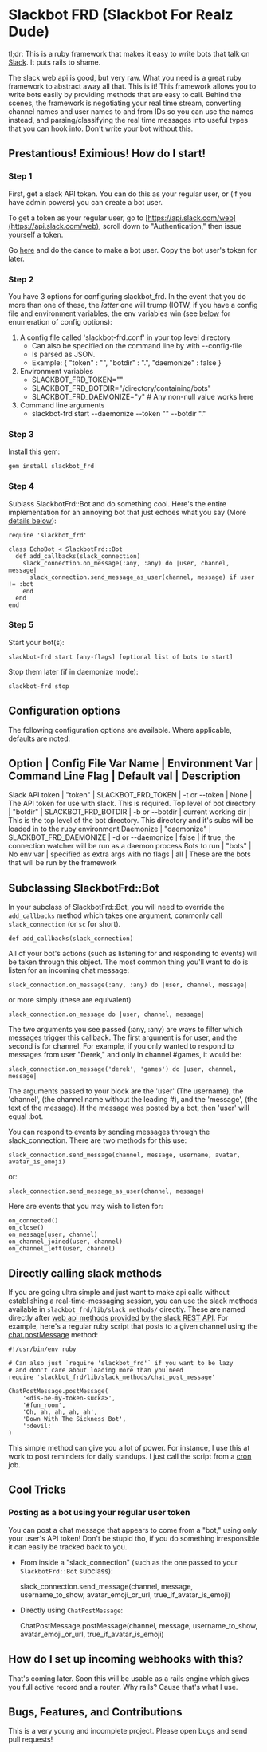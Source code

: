 # Slackbot FRD (Slackbot For Realz Dude)

tl;dr:  This is a ruby framework that makes it easy to write bots that talk on [Slack](https://slack.com/).  It puts rails to shame.

The slack web api is good, but very raw.  What you need is a great ruby framework to abstract away all that.  This is it!  This framework allows you to write bots easily by providing methods that are easy to call.  Behind the scenes, the framework is negotiating your real time stream, converting channel names and user names to and from IDs so you can use the names instead, and parsing/classifying the real time messages into useful types that you can hook into.  Don't write your bot without this.

## Prestantious!  Eximious!  How do I start!

### Step 1

First, get a slack API token.  You can do this as your regular user, or (if you have admin powers) you can create a bot user.  

To get a token as your regular user, go to [https://api.slack.com/web](https://api.slack.com/web), scroll down to "Authentication," then issue yourself a token.  

Go [here](https://my.slack.com/services/new/bot) and do the dance to make a bot user.  Copy the bot user's token for later.

### Step 2

You have 3 options for configuring slackbot_frd.  In the event that you do more than one of these, the *latter* one will trump (IOTW, if you have a config file and environment variables, the env variables win (see [below](#configuration-options) for enumeration of config options):

1. A config file called  'slackbot-frd.conf' in your top level directory
    * Can also be specified on the command line by with --config-file
    * Is parsed as JSON.
    * Example: { "token" : "<your-token>", "botdir" : ".", "daemonize" : false }
2. Environment variables
    * SLACKBOT_FRD_TOKEN="<your-token>"
    * SLACKBOT_FRD_BOTDIR="/directory/containing/bots"
    * SLACKBOT_FRD_DAEMONIZE="y"  # Any non-null value works here
3. Command line arguments
    * slackbot-frd start --daemonize --token "<your-token>" --botdir "."

### Step 3

Install this gem:

    gem install slackbot_frd

### Step 4

Sublass SlackbotFrd::Bot and do something cool.  Here's the entire implementation for an annoying bot that just echoes what you say (More [details below](#subclassing-slackbotfrd::bot)):

    require 'slackbot_frd'

    class EchoBot < SlackbotFrd::Bot
      def add_callbacks(slack_connection)
        slack_connection.on_message(:any, :any) do |user, channel, message|
          slack_connection.send_message_as_user(channel, message) if user != :bot
        end
      end
    end

### Step 5

Start your bot(s):

    slackbot-frd start [any-flags] [optional list of bots to start]

Stop them later (if in daemonize mode):

    slackbot-frd stop

## Configuration options

The following configuration options are available.  Where applicable, defaults are noted:

Option                     | Config File Var Name | Environment Var        | Command Line Flag                     | Default val         | Description
--------------------------------------------------------------------------------------------------------------------------------------------------------------------------------------------------------------------------------------------------------------
Slack API token            | "token"              | SLACKBOT_FRD_TOKEN     | -t or --token                         | None                | The API token for use with slack.  This is required.
Top level of bot directory | "botdir"             | SLACKBOT_FRD_BOTDIR    | -b or --botdir                        | current working dir | This is the top level of the bot directory.  This directory and it's subs will be loaded in to the ruby environment
Daemonize                  | "daemonize"          | SLACKBOT_FRD_DAEMONIZE | -d or --daemonize                     | false               | if true, the connection watcher will be run as a daemon process
Bots to run                | "bots"               | No env var             | specified as extra args with no flags | all                 | These are the bots that will be run by the framework

## Subclassing SlackbotFrd::Bot

In your subclass of SlackbotFrd::Bot, you will need to override the `add_callbacks` method which takes one argument, commonly call `slack_connection` (or `sc` for short).

    def add_callbacks(slack_connection)

All of your bot's actions (such as listening for and responding to events) will be taken through this object.  The most common thing you'll want to do is listen for an incoming chat message:

    slack_connection.on_message(:any, :any) do |user, channel, message|

or more simply (these are equivalent)

    slack_connection.on_message do |user, channel, message|

The two arguments you see passed (:any, :any) are ways to filter which messages trigger this callback.  The first argument is for user, and the second is for channel.  For example, if you only wanted to respond to messages from user "Derek," and only in channel #games,  it would be:

    slack_connection.on_message('derek', 'games') do |user, channel, message|

The arguments passed to your block are the 'user' (The username), the 'channel', (the channel name without the leading #), and the 'message', (the text of the message).  If the message was posted by a bot, then 'user' will equal :bot.

You can respond to events by sending messages through the slack_connection.  There are two methods for this use:

    slack_connection.send_message(channel, message, username, avatar, avatar_is_emoji)

or:

    slack_connection.send_message_as_user(channel, message)

Here are events that you may wish to listen for:

    on_connected()
    on_close()
    on_message(user, channel)
    on_channel_joined(user, channel)
    on_channel_left(user, channel)

## Directly calling slack methods

If you are going ultra simple and just want to make api calls without establishing a real-time-messaging session, you can use the slack methods available in `slackbot_frd/lib/slack_methods/` directly.  These are named directly after [web api methods provided by the slack REST API](https://api.slack.com/methods).  For example, here's a regular ruby script that posts to a given channel using the [chat.postMessage](https://api.slack.com/methods/chat.postMessage) method:

    #!/usr/bin/env ruby

    # Can also just `require 'slackbot_frd'` if you want to be lazy
    # and don't care about loading more than you need
    require 'slackbot_frd/lib/slack_methods/chat_post_message'

    ChatPostMessage.postMessage(
        '<dis-be-my-token-sucka>',
        '#fun_room',
        'Oh, ah, ah, ah, ah',
        'Down With The Sickness Bot',
        ':devil:'
    )

This simple method can give you a lot of power.  For instance, I use this at work to post reminders for daily standups.  I just call the script from a [cron](http://en.wikipedia.org/wiki/Cron) job.


## Cool Tricks

### Posting as a bot using your regular user token

You can post a chat message that appears to come from a "bot," using only your user's API token!  Don't be stupid tho, if you do something irresponsible it can easily be tracked back to you.

* From inside a "slack_connection" (such as the one passed to your `SlackbotFrd::Bot` subclass):

    slack_connection.send_message(channel, message, username_to_show, avatar_emoji_or_url, true_if_avatar_is_emoji)

* Directly using `ChatPostMessage`:

    ChatPostMessage.postMessage(channel, message, username_to_show, avatar_emoji_or_url, true_if_avatar_is_emoji)

## How do I set up incoming webhooks with this?

That's coming later.  Soon this will be usable as a rails engine which gives you full active record and a router.  Why rails?  Cause that's what I use.

## Bugs, Features, and Contributions

This is a very young and incomplete project. Please open bugs and send pull requests!
